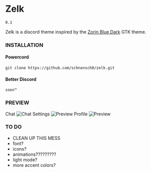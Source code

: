 # Zelk
`0.1`

Zelk is a discord theme inspired by the [Zorin Blue Dark](https://github.com/ZorinOS/zorin-desktop-themes/tree/master/ZorinBlue-Dark) GTK theme.

### INSTALLATION

#### Powercord
`git clone https://github.com/schnensch0/zelk.git`

#### Better Discord
`soon™`

### PREVIEW

Chat
![Chat](https://github.com/schnensch0/zelk/raw/main/preview/server.png)
Settings
![Preview](https://github.com/schnensch0/zelk/raw/main/preview/settings.png)
Profile
![Preview](https://github.com/schnensch0/zelk/raw/main/preview/profile.png)

### TO DO
* CLEAN UP THIS MESS
* font?
* icons?
* animations?????????
* light mode?
* more accent colors?
